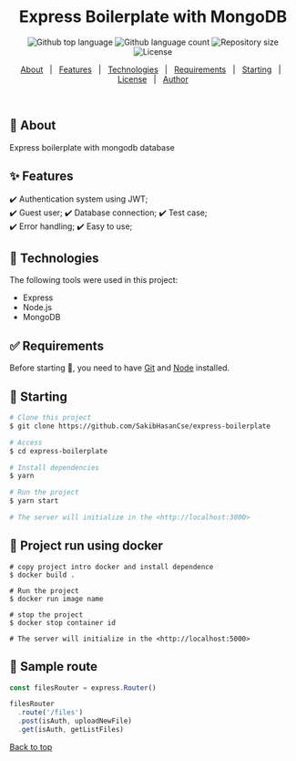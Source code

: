 <div align="center" id="top"> 
<!--   <img src="./.github/app.gif" alt="Express Boilerplate" /> -->

<!--   &#xa0; -->

  <!-- <a href="https://expressboilerplate.netlify.app">Demo</a> -->
</div>

<h1 align="center">Express Boilerplate with MongoDB</h1>

<p align="center">
  <img alt="Github top language" src="https://img.shields.io/github/languages/top/SakibHasanCse/express-boilerplate?color=56BEB8">

  <img alt="Github language count" src="https://img.shields.io/github/languages/count/SakibHasanCse/express-boilerplate?color=56BEB8">

  <img alt="Repository size" src="https://img.shields.io/github/repo-size/SakibHasanCse/express-boilerplate?color=56BEB8">

  <img alt="License" src="https://img.shields.io/github/license/SakibHasanCse/express-boilerplate?color=56BEB8">

  <!-- <img alt="Github issues" src="https://img.shields.io/github/issues/SakibHasanCse/express-boilerplate?color=56BEB8" /> -->

  <!-- <img alt="Github forks" src="https://img.shields.io/github/forks/SakibHasanCse/express-boilerplate?color=56BEB8" /> -->

  <!-- <img alt="Github stars" src="https://img.shields.io/github/stars/SakibHasanCse/express-boilerplate?color=56BEB8" /> -->
</p>

<!-- Status -->

<!-- <h4 align="center"> 
	🚧  Express Boilerplate 🚀 Under construction...  🚧
</h4> 

<hr> -->

<p align="center">
  <a href="#dart-about">About</a> &#xa0; | &#xa0; 
  <a href="#sparkles-features">Features</a> &#xa0; | &#xa0;
  <a href="#rocket-technologies">Technologies</a> &#xa0; | &#xa0;
  <a href="#white_check_mark-requirements">Requirements</a> &#xa0; | &#xa0;
  <a href="#checkered_flag-starting">Starting</a> &#xa0; | &#xa0;
  <a href="#memo-license">License</a> &#xa0; | &#xa0;
  <a href="https://github.com/SakibHasanCse" target="_blank">Author</a>
</p>

<br>

## :dart: About ##
Express boilerplate with mongodb database 
## :sparkles: Features ##

:heavy_check_mark: Authentication system using JWT;\
:heavy_check_mark: Guest user;
:heavy_check_mark: Database connection;
:heavy_check_mark: Test case;\
:heavy_check_mark: Error handling;
:heavy_check_mark: Easy to use;

## :rocket: Technologies ##

The following tools were used in this project:

- Express
- Node.js
- MongoDB

## :white_check_mark: Requirements ##

Before starting :checkered_flag:, you need to have [Git](https://git-scm.com) and [Node](https://nodejs.org/en/) installed.

## :checkered_flag: Starting ##

```bash
# Clone this project
$ git clone https://github.com/SakibHasanCse/express-boilerplate

# Access
$ cd express-boilerplate

# Install dependencies
$ yarn

# Run the project
$ yarn start

# The server will initialize in the <http://localhost:3000>
```
## :checkered_flag: Project run using docker ##
```shell
# copy project intro docker and install dependence
$ docker build .

# Run the project
$ docker run image name

# stop the project
$ docker stop container id

# The server will initialize in the <http://localhost:5000>
```


## :checkered_flag: Sample route ##
```javascript
const filesRouter = express.Router()

filesRouter
  .route('/files')
  .post(isAuth, uploadNewFile)
  .get(isAuth, getListFiles)
```


<a href="#top">Back to top</a>
